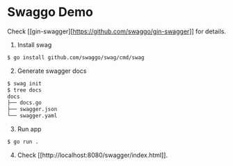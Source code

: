 # Swaggo Demo

Check [[gin-swagger][https://github.com/swaggo/gin-swagger]] for details.

1. Install swag
```bash
$ go install github.com/swaggo/swag/cmd/swag
```

2. Generate swagger docs
```bash
$ swag init
$ tree docs
docs
├── docs.go
├── swagger.json
└── swagger.yaml
```

3. Run app
```bash
$ go run .
```

4. Check [[http://localhost:8080/swagger/index.html]].
